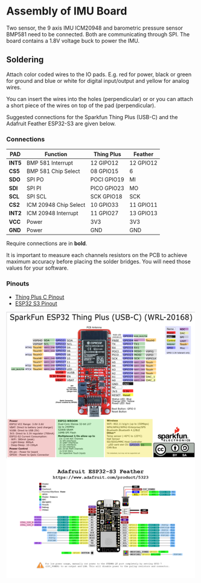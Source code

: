 # Assembly of IMU Board

Two sensor, the 9 axis IMU ICM20948 and barometric pressure sensor BMP581 need to be connected. Both are communicating through SPI.
The board contains a 1.8V voltage buck to power the IMU.

## Soldering

Attach color coded wires to the IO pads. E.g. red for power, black or green for ground and blue or white for digital input/output and yellow for analog wires. 

You can insert the wires into the holes (perpendicular) or or you can attach a short piece of the wires on top of the pad (perpendicular).

Suggested connections for the Sparkfun Thing Plus (USB-C) and the Adafruit Feather ESP32-S3 are given below.

### Connections

PAD       | Function              | Thing Plus  | Feather
---       |---                    |---          |---
**INT5**  | BMP 581 Interrupt     | 12 GIPO12   | 12 GPIO12   
**CS5**   | BMP 581 Chip Select   | 08 GPIO15   | 6
**SDO**   | SPI PO                | POCI GPIO19 | MI
**SDI**   | SPI PI                | PICO GPIO23 | MO
**SCL**   | SPI SCL               | SCK GPIO18  | SCK
**CS2**   | ICM 20948 Chip Select | 10 GPIO33   | 11 GPIO11
**INT2**  | ICM 20948 Interrupt   | 11 GPIO27   | 13 GPIO13
**VCC**   | Power                 | 3V3         | 3V3 
**GND**   | Power                 | GND         | GND

Require connections are in **bold**.

It is important to measure each channels resistors on the PCB to achieve maximum accuracy before placing the solder bridges.
You will need those values for your software.

### Pinouts

- [Thing Plus C Pinout](https://cdn.sparkfun.com/assets/3/9/5/f/e/SparkFun_Thing_Plus_ESP32_WROOM_C_graphical_datasheet2.pdf)
- [ESP32 S3 Pinout](https://learn.adafruit.com/assets/110811)

<a href="../assets/ThingPlusC_PinOut.png" target="_blank"> 
  <img src="../assets/ThingPlusC_PinOut.png" style="width: 500px;">
</a>

<a href="../assets/adafruit_products_Adafruit_Feather_ESP32-S3_Pinout.png" target="_blank">
  <img src="../assets/adafruit_products_Adafruit_Feather_ESP32-S3_Pinout.png" style="width: 500px;">
</a>